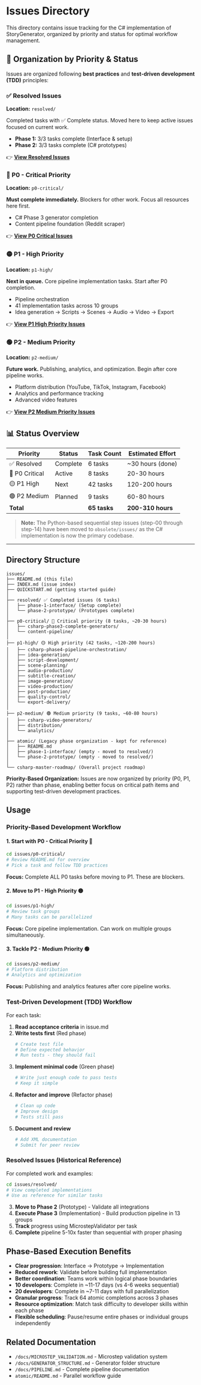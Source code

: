 # Issues Directory

This directory contains issue tracking for the C# implementation of StoryGenerator, organized by priority and status for optimal workflow management.

## 🎯 Organization by Priority & Status

Issues are organized following **best practices** and **test-driven development (TDD)** principles:

### ✅ Resolved Issues
**Location:** `resolved/`

Completed tasks with ✅ Complete status. Moved here to keep active issues focused on current work.
- **Phase 1:** 3/3 tasks complete (Interface & setup)
- **Phase 2:** 3/3 tasks complete (C# prototypes)

👉 **[View Resolved Issues](resolved/README.md)**

### 🔴 P0 - Critical Priority
**Location:** `p0-critical/`

**Must complete immediately.** Blockers for other work. Focus all resources here first.
- C# Phase 3 generator completion
- Content pipeline foundation (Reddit scraper)

👉 **[View P0 Critical Issues](p0-critical/README.md)**

### 🟡 P1 - High Priority
**Location:** `p1-high/`

**Next in queue.** Core pipeline implementation tasks. Start after P0 completion.
- Pipeline orchestration
- 41 implementation tasks across 10 groups
- Idea generation → Scripts → Scenes → Audio → Video → Export

👉 **[View P1 High Priority Issues](p1-high/README.md)**

### 🟢 P2 - Medium Priority
**Location:** `p2-medium/`

**Future work.** Publishing, analytics, and optimization. Begin after core pipeline works.
- Platform distribution (YouTube, TikTok, Instagram, Facebook)
- Analytics and performance tracking
- Advanced video features

👉 **[View P2 Medium Priority Issues](p2-medium/README.md)**

## 📊 Status Overview

| Priority | Status | Task Count | Estimated Effort |
|----------|--------|------------|------------------|
| ✅ Resolved | Complete | 6 tasks | ~30 hours (done) |
| 🔴 P0 Critical | Active | 8 tasks | 20-30 hours |
| 🟡 P1 High | Next | 42 tasks | 120-200 hours |
| 🟢 P2 Medium | Planned | 9 tasks | 60-80 hours |
| **Total** | | **65 tasks** | **200-310 hours** |

> **Note:** The Python-based sequential step issues (step-00 through step-14) have been moved to `obsolete/issues/` as the C# implementation is now the primary codebase.

---

## Directory Structure

```
issues/
├── README.md (this file)
├── INDEX.md (issue index)
├── QUICKSTART.md (getting started guide)
│
├── resolved/ ✅ Completed issues (6 tasks)
│   ├── phase-1-interface/ (Setup complete)
│   └── phase-2-prototype/ (Prototypes complete)
│
├── p0-critical/ 🔴 Critical priority (8 tasks, ~20-30 hours)
│   ├── csharp-phase3-complete-generators/
│   └── content-pipeline/
│
├── p1-high/ 🟡 High priority (42 tasks, ~120-200 hours)
│   ├── csharp-phase4-pipeline-orchestration/
│   ├── idea-generation/
│   ├── script-development/
│   ├── scene-planning/
│   ├── audio-production/
│   ├── subtitle-creation/
│   ├── image-generation/
│   ├── video-production/
│   ├── post-production/
│   ├── quality-control/
│   └── export-delivery/
│
├── p2-medium/ 🟢 Medium priority (9 tasks, ~60-80 hours)
│   ├── csharp-video-generators/
│   ├── distribution/
│   └── analytics/
│
├── atomic/ (Legacy phase organization - kept for reference)
│   ├── README.md
│   ├── phase-1-interface/ (empty - moved to resolved/)
│   └── phase-2-prototype/ (empty - moved to resolved/)
│
└── csharp-master-roadmap/ (Overall project roadmap)
```

**Priority-Based Organization:** Issues are now organized by priority (P0, P1, P2) rather than phase, enabling better focus on critical path items and supporting test-driven development practices.

## Usage

### Priority-Based Development Workflow

#### 1. Start with P0 - Critical Priority 🔴
```bash
cd issues/p0-critical/
# Review README.md for overview
# Pick a task and follow TDD practices
```

**Focus:** Complete ALL P0 tasks before moving to P1. These are blockers.

#### 2. Move to P1 - High Priority 🟡
```bash
cd issues/p1-high/
# Review task groups
# Many tasks can be parallelized
```

**Focus:** Core pipeline implementation. Can work on multiple groups simultaneously.

#### 3. Tackle P2 - Medium Priority 🟢
```bash
cd issues/p2-medium/
# Platform distribution
# Analytics and optimization
```

**Focus:** Publishing and analytics features after core pipeline works.

### Test-Driven Development (TDD) Workflow

For each task:
1. **Read acceptance criteria** in issue.md
2. **Write tests first** (Red phase)
   ```bash
   # Create test file
   # Define expected behavior
   # Run tests - they should fail
   ```
3. **Implement minimal code** (Green phase)
   ```bash
   # Write just enough code to pass tests
   # Keep it simple
   ```
4. **Refactor and improve** (Refactor phase)
   ```bash
   # Clean up code
   # Improve design
   # Tests still pass
   ```
5. **Document and review**
   ```bash
   # Add XML documentation
   # Submit for peer review
   ```

### Resolved Issues (Historical Reference)

For completed work and examples:
```bash
cd issues/resolved/
# View completed implementations
# Use as reference for similar tasks
```
3. **Move to Phase 2** (Prototype) - Validate all integrations
4. **Execute Phase 3** (Implementation) - Build production pipeline in 13 groups
5. **Track** progress using MicrostepValidator per task
6. **Complete** pipeline 5-10x faster than sequential with proper phasing

## Phase-Based Execution Benefits

- **Clear progression**: Interface → Prototype → Implementation
- **Reduced rework**: Validate before building full implementation
- **Better coordination**: Teams work within logical phase boundaries
- **10 developers**: Complete in ~11-17 days (vs 4-6 weeks sequential)
- **20 developers**: Complete in ~7-11 days with full parallelization
- **Granular progress**: Track 64 atomic completions across 3 phases
- **Resource optimization**: Match task difficulty to developer skills within each phase
- **Flexible scheduling**: Pause/resume entire phases or individual groups independently

## Related Documentation

- `/docs/MICROSTEP_VALIDATION.md` - Microstep validation system
- `/docs/GENERATOR_STRUCTURE.md` - Generator folder structure
- `/docs/PIPELINE.md` - Complete pipeline documentation
- `atomic/README.md` - Parallel workflow guide
